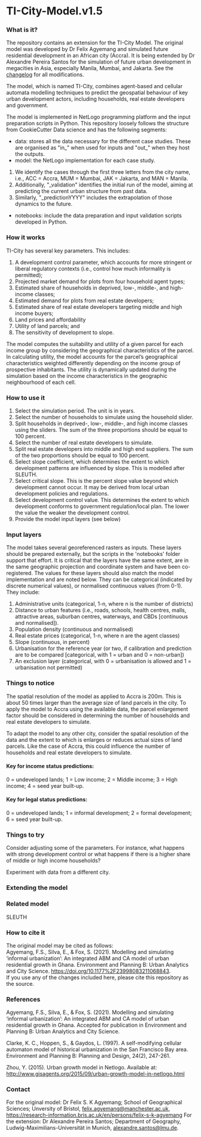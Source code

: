 # TI-City-Model.v1.5


### What is it?
The repository contains an extension for the TI-City Model.
The original model was developed by Dr Felix Agyemang and simulated future residential development in an African city (Accra).
It is being extended by Dr Alexandre Pereira Santos for the simulation of future urban development in megacities in Asia, especially Manila, Mumbai, and Jakarta. See the [changelog](https://gitlab.lrz.de/0000000001364670/ti-city-model/-/blob/main/docs/changelog.md) for all modifications.

The model, which is named TI-City, combines agent-based and cellular automata modelling techniques to predict the geospatial behaviour of key urban development actors, including households, real estate developers and government.

The model is implemented in NetLogo programming platform and the input preparation scripts in Python.
This repository loosely follows the structure from CookieCutter Data science and has the following segments:
- data: stores all the data necessary for the different case studies. These are organised as "in_" when used for inputs and "out_" when they host the outputs.
- model: the NetLogo implementation for each case study. 
1. We identify the cases through the first three letters from the city name, i.e., ACC = Accra, MUM = Mumbai, JAK = Jakarta, and MAN = Manila. 
2. Additionally, "_validation" identifies the initial run of the model, aiming at predicting the current urban structure from past data. 
3. Similarly, "_predictionYYYY" includes the extrapolation of those dynamics to the future.
- notebooks: include the data preparation and input validation scripts developed in Python.

### How it works

TI-City has several key parameters. This includes:
 
1. A development control parameter, which accounts for more stringent or liberal regulatory contexts (i.e., control how much informality is permitted);
2. Projected market demand for plots from four household agent types;
3. Estimated share of households in deprived, low-, middle-, and high-income classes; 
4. Estimated demand for plots from real estate developers; 
5. Estimated share of real estate developers targeting middle and high income buyers; 
6. Land prices and affordability 
7. Utility of land parcels; and 
8. The sensitivity of development to slope. 

The model computes the suitability and utility of a given parcel for each income group by considering the geographical characteristics of the parcel. In calculating utility, the model accounts for the parcel’s geographical characteristics weighted differently depending on the income group of prospective inhabitants. The utility is dynamically updated during the simulation based on the income characteristics in the geographic neighbourhood of each cell.
 

### How to use it

1. Select the simulation period. The unit is in years.
2. Select the number of households to simulate using the household slider.
3. Split households in deprived-, low-, middle-, and high income classes using the sliders. The sum of the three proportions should be equal to 100 percent.
4. Select the number of real estate developers to simulate.
5. Split real estate developers into middle and high end suppliers. The sum of the two proportions should be equal to 100 percent.
6. Select slope coefficient, which determines the extent to which development patterns are influenced by slope. This is modelled after SLEUTH.
7. Select critical slope. This is the percent slope value beyond which development cannot occur. It may be derived from local urban development policies and regulations.
8. Select development control value. This determines the extent to which development conforms to government regulation/local plan. The lower the value the weaker the development control.
9. Provide the model input layers (see below)

### Input layers
The model takes several georeferenced rasters as inputs. These layers should be prepared externally, but the scripts in the 'notebooks' folder support that effort. It is critical that the layers have the same extent, are in the same geographic projection and coordinate system and have been co-registered. The values for these layers should also match the model implementation and are noted below. They can be categorical (indicated by discrete numerical values), or normalised continuous values (from 0-1). They include:

1. Administrative units (categorical, 1-n, where n is the number of districts)
2. Distance to urban features (i.e., roads, schools, health centres, malls,  attractive areas, suburban centres, waterways, and CBDs [continuous and normalised]).
3. Population density (continuous and normalised)
5. Real estate prices (categorical, 1-n, where n are the agent classes)
6. Slope (continuous, in percent)
8. Urbanisation for the reference year (or two, if calibration and prediction are to be compared [categorical, with 1 = urban and 0 = non-urban])
9. An exclusion layer (categorical, with 0 = urbanisation is allowed and 1 = urbanisation not permitted)

### Things to notice

The spatial resolution of the model as applied to Accra is 200m. This is about 50 times larger than the average size of land parcels in the city. To apply the model to Accra using the available data, the parcel enlargement factor should be considered in determining the number of households and real estate developers to simulate.

To adapt the model to any other city, consider the spatial resolution of the data and the extent to which is enlarges or reduces actual sizes of land parcels. Like the case of Accra, this could influence the number of households and real estate developers to simulate.


#### Key for income status predictions:
0 = undeveloped lands;
1 = Low income;
2 = Middle income;
3 = High income;
4 = seed year built-up.


#### Key for legal status predictions:
0 = undeveloped lands;
1 = informal development;
2 = formal development;
6 = seed year built-up. 


### Things to try

Consider adjusting some of the parameters. For instance, what happens with strong development control or what happens if there is a higher share of middle or high income households?

Experiment with data from a different city.


### Extending the model




### Related model

SLEUTH


### How to cite it

The original model may be cited as follows: <br>
Agyemang, F.S., Silva, E., & Fox, S. (2021). Modelling and simulating ‘informal urbanization’: An integrated ABM and CA model of urban residential growth in Ghana. Environment and Planning B: Urban Analytics and City Science. https://doi.org/10.1177%2F23998083211068843. <br>
If you use any of the changes included here, please cite this repository as the source.<br>

### References

Agyemang, F.S., Silva, E., & Fox, S. (2021). Modelling and simulating ‘informal urbanization’: An integrated ABM and CA model of urban residential growth in Ghana. Accepted for publication in Environment and Planning B: Urban Analytics and City Science.

Clarke, K. C., Hoppen, S., & Gaydos, L. (1997). A self-modifying cellular automaton model of historical urbanization in the San Francisco Bay area. Environment and Planning B: Planning and Design, 24(2), 247-261.

Zhou, Y. (2015). Urban growth model in Netlogo. Available at: http://www.gisagents.org/2015/09/urban-growth-model-in-netlogo.html

### Contact

For the original model: Dr Felix S. K Agyemang; School of Geographical Sciences; Unversity of Bristol, felix.agyemang@manchester.ac.uk, https://research-information.bris.ac.uk/en/persons/felix-s-k-agyemang
For the extension: Dr Alexandre Pereira Santos; Department of Geography, Ludwig-Maximilians-Universität in Munich, [alexandre.santos@lmu.de](mailto:alexandre.santos@lmu.de).
